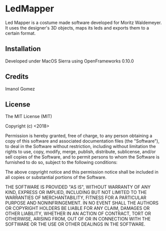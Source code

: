 # LedMapper

Led Mapper is a costume made software developed for Moritz Waldemeyer. It uses the designer's 3D objects, maps its leds and exports them to a certain format.

## Installation

Developed under MacOS Sierra using OpenFrameworks 0.10.0

## Credits

Imanol Gomez

## License

The MIT License (MIT)

Copyright (c) <2018> <copyright Imanol Gomez>

Permission is hereby granted, free of charge, to any person obtaining a copy
of this software and associated documentation files (the "Software"), to deal
in the Software without restriction, including without limitation the rights
to use, copy, modify, merge, publish, distribute, sublicense, and/or sell
copies of the Software, and to permit persons to whom the Software is
furnished to do so, subject to the following conditions:

The above copyright notice and this permission notice shall be included in all
copies or substantial portions of the Software.

THE SOFTWARE IS PROVIDED "AS IS", WITHOUT WARRANTY OF ANY KIND, EXPRESS OR
IMPLIED, INCLUDING BUT NOT LIMITED TO THE WARRANTIES OF MERCHANTABILITY,
FITNESS FOR A PARTICULAR PURPOSE AND NONINFRINGEMENT. IN NO EVENT SHALL THE
AUTHORS OR COPYRIGHT HOLDERS BE LIABLE FOR ANY CLAIM, DAMAGES OR OTHER
LIABILITY, WHETHER IN AN ACTION OF CONTRACT, TORT OR OTHERWISE, ARISING FROM,
OUT OF OR IN CONNECTION WITH THE SOFTWARE OR THE USE OR OTHER DEALINGS IN THE
SOFTWARE.